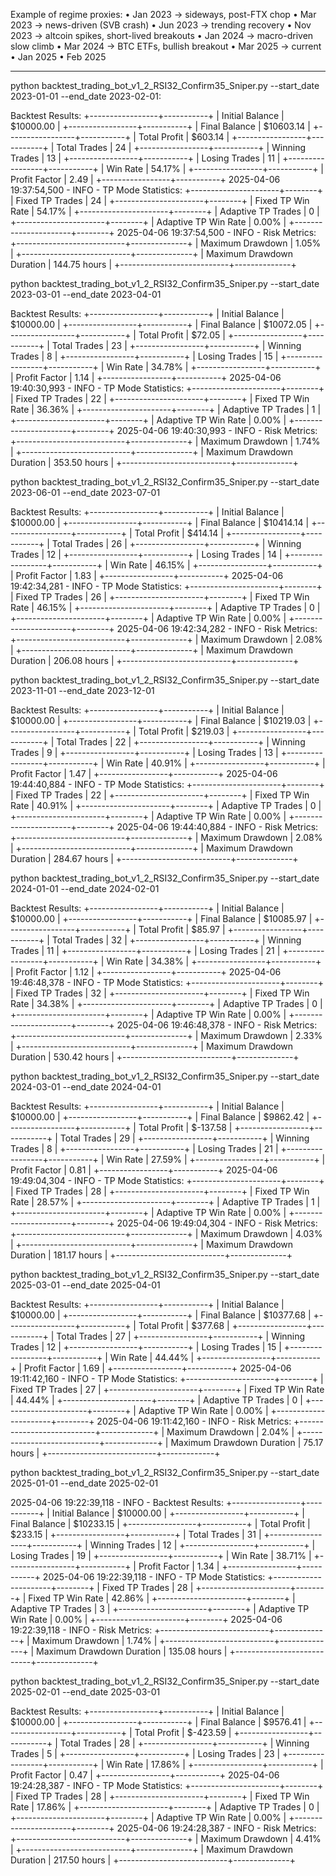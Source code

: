 Example of regime proxies:
	•	Jan 2023 → sideways, post-FTX chop
	•	Mar 2023 → news-driven (SVB crash)
	•	Jun 2023 → trending recovery
	•	Nov 2023 → altcoin spikes, short-lived breakouts
	•	Jan 2024 → macro-driven slow climb
	•	Mar 2024 → BTC ETFs, bullish breakout
	•	Mar 2025 → current
	•   Jan 2025
	•   Feb 2025

----

python backtest_trading_bot_v1_2_RSI32_Confirm35_Sniper.py --start_date 2023-01-01 --end_date 2023-02-01:

Backtest Results:
+-----------------+-----------+
| Initial Balance | $10000.00 |
+-----------------+-----------+
| Final Balance   | $10603.14 |
+-----------------+-----------+
| Total Profit    | $603.14   |
+-----------------+-----------+
| Total Trades    | 24        |
+-----------------+-----------+
| Winning Trades  | 13        |
+-----------------+-----------+
| Losing Trades   | 11        |
+-----------------+-----------+
| Win Rate        | 54.17%    |
+-----------------+-----------+
| Profit Factor   | 2.49      |
+-----------------+-----------+
2025-04-06 19:37:54,500 - INFO - 
TP Mode Statistics:
+----------------------+--------+
| Fixed TP Trades      | 24     |
+----------------------+--------+
| Fixed TP Win Rate    | 54.17% |
+----------------------+--------+
| Adaptive TP Trades   | 0      |
+----------------------+--------+
| Adaptive TP Win Rate | 0.00%  |
+----------------------+--------+
2025-04-06 19:37:54,500 - INFO - 
Risk Metrics:
+---------------------------+--------------+
| Maximum Drawdown          | 1.05%        |
+---------------------------+--------------+
| Maximum Drawdown Duration | 144.75 hours |
+---------------------------+--------------+


python backtest_trading_bot_v1_2_RSI32_Confirm35_Sniper.py --start_date 2023-03-01 --end_date 2023-04-01

Backtest Results:
+-----------------+-----------+
| Initial Balance | $10000.00 |
+-----------------+-----------+
| Final Balance   | $10072.05 |
+-----------------+-----------+
| Total Profit    | $72.05    |
+-----------------+-----------+
| Total Trades    | 23        |
+-----------------+-----------+
| Winning Trades  | 8         |
+-----------------+-----------+
| Losing Trades   | 15        |
+-----------------+-----------+
| Win Rate        | 34.78%    |
+-----------------+-----------+
| Profit Factor   | 1.14      |
+-----------------+-----------+
2025-04-06 19:40:30,993 - INFO - 
TP Mode Statistics:
+----------------------+--------+
| Fixed TP Trades      | 22     |
+----------------------+--------+
| Fixed TP Win Rate    | 36.36% |
+----------------------+--------+
| Adaptive TP Trades   | 1      |
+----------------------+--------+
| Adaptive TP Win Rate | 0.00%  |
+----------------------+--------+
2025-04-06 19:40:30,993 - INFO - 
Risk Metrics:
+---------------------------+--------------+
| Maximum Drawdown          | 1.74%        |
+---------------------------+--------------+
| Maximum Drawdown Duration | 353.50 hours |
+---------------------------+--------------+


python backtest_trading_bot_v1_2_RSI32_Confirm35_Sniper.py --start_date 2023-06-01 --end_date 2023-07-01

Backtest Results:
+-----------------+-----------+
| Initial Balance | $10000.00 |
+-----------------+-----------+
| Final Balance   | $10414.14 |
+-----------------+-----------+
| Total Profit    | $414.14   |
+-----------------+-----------+
| Total Trades    | 26        |
+-----------------+-----------+
| Winning Trades  | 12        |
+-----------------+-----------+
| Losing Trades   | 14        |
+-----------------+-----------+
| Win Rate        | 46.15%    |
+-----------------+-----------+
| Profit Factor   | 1.83      |
+-----------------+-----------+
2025-04-06 19:42:34,281 - INFO - 
TP Mode Statistics:
+----------------------+--------+
| Fixed TP Trades      | 26     |
+----------------------+--------+
| Fixed TP Win Rate    | 46.15% |
+----------------------+--------+
| Adaptive TP Trades   | 0      |
+----------------------+--------+
| Adaptive TP Win Rate | 0.00%  |
+----------------------+--------+
2025-04-06 19:42:34,282 - INFO - 
Risk Metrics:
+---------------------------+--------------+
| Maximum Drawdown          | 2.08%        |
+---------------------------+--------------+
| Maximum Drawdown Duration | 206.08 hours |
+---------------------------+--------------+


python backtest_trading_bot_v1_2_RSI32_Confirm35_Sniper.py --start_date 2023-11-01 --end_date 2023-12-01

Backtest Results:
+-----------------+-----------+
| Initial Balance | $10000.00 |
+-----------------+-----------+
| Final Balance   | $10219.03 |
+-----------------+-----------+
| Total Profit    | $219.03   |
+-----------------+-----------+
| Total Trades    | 22        |
+-----------------+-----------+
| Winning Trades  | 9         |
+-----------------+-----------+
| Losing Trades   | 13        |
+-----------------+-----------+
| Win Rate        | 40.91%    |
+-----------------+-----------+
| Profit Factor   | 1.47      |
+-----------------+-----------+
2025-04-06 19:44:40,884 - INFO - 
TP Mode Statistics:
+----------------------+--------+
| Fixed TP Trades      | 22     |
+----------------------+--------+
| Fixed TP Win Rate    | 40.91% |
+----------------------+--------+
| Adaptive TP Trades   | 0      |
+----------------------+--------+
| Adaptive TP Win Rate | 0.00%  |
+----------------------+--------+
2025-04-06 19:44:40,884 - INFO - 
Risk Metrics:
+---------------------------+--------------+
| Maximum Drawdown          | 2.08%        |
+---------------------------+--------------+
| Maximum Drawdown Duration | 284.67 hours |
+---------------------------+--------------+


python backtest_trading_bot_v1_2_RSI32_Confirm35_Sniper.py --start_date 2024-01-01 --end_date 2024-02-01

Backtest Results:
+-----------------+-----------+
| Initial Balance | $10000.00 |
+-----------------+-----------+
| Final Balance   | $10085.97 |
+-----------------+-----------+
| Total Profit    | $85.97    |
+-----------------+-----------+
| Total Trades    | 32        |
+-----------------+-----------+
| Winning Trades  | 11        |
+-----------------+-----------+
| Losing Trades   | 21        |
+-----------------+-----------+
| Win Rate        | 34.38%    |
+-----------------+-----------+
| Profit Factor   | 1.12      |
+-----------------+-----------+
2025-04-06 19:46:48,378 - INFO - 
TP Mode Statistics:
+----------------------+--------+
| Fixed TP Trades      | 32     |
+----------------------+--------+
| Fixed TP Win Rate    | 34.38% |
+----------------------+--------+
| Adaptive TP Trades   | 0      |
+----------------------+--------+
| Adaptive TP Win Rate | 0.00%  |
+----------------------+--------+
2025-04-06 19:46:48,378 - INFO - 
Risk Metrics:
+---------------------------+--------------+
| Maximum Drawdown          | 2.33%        |
+---------------------------+--------------+
| Maximum Drawdown Duration | 530.42 hours |
+---------------------------+--------------+


python backtest_trading_bot_v1_2_RSI32_Confirm35_Sniper.py --start_date 2024-03-01 --end_date 2024-04-01

Backtest Results:
+-----------------+-----------+
| Initial Balance | $10000.00 |
+-----------------+-----------+
| Final Balance   | $9862.42  |
+-----------------+-----------+
| Total Profit    | $-137.58  |
+-----------------+-----------+
| Total Trades    | 29        |
+-----------------+-----------+
| Winning Trades  | 8         |
+-----------------+-----------+
| Losing Trades   | 21        |
+-----------------+-----------+
| Win Rate        | 27.59%    |
+-----------------+-----------+
| Profit Factor   | 0.81      |
+-----------------+-----------+
2025-04-06 19:49:04,304 - INFO - 
TP Mode Statistics:
+----------------------+--------+
| Fixed TP Trades      | 28     |
+----------------------+--------+
| Fixed TP Win Rate    | 28.57% |
+----------------------+--------+
| Adaptive TP Trades   | 1      |
+----------------------+--------+
| Adaptive TP Win Rate | 0.00%  |
+----------------------+--------+
2025-04-06 19:49:04,304 - INFO - 
Risk Metrics:
+---------------------------+--------------+
| Maximum Drawdown          | 4.03%        |
+---------------------------+--------------+
| Maximum Drawdown Duration | 181.17 hours |
+---------------------------+--------------+


python backtest_trading_bot_v1_2_RSI32_Confirm35_Sniper.py --start_date 2025-03-01 --end_date 2025-04-01

Backtest Results:
+-----------------+-----------+
| Initial Balance | $10000.00 |
+-----------------+-----------+
| Final Balance   | $10377.68 |
+-----------------+-----------+
| Total Profit    | $377.68   |
+-----------------+-----------+
| Total Trades    | 27        |
+-----------------+-----------+
| Winning Trades  | 12        |
+-----------------+-----------+
| Losing Trades   | 15        |
+-----------------+-----------+
| Win Rate        | 44.44%    |
+-----------------+-----------+
| Profit Factor   | 1.69      |
+-----------------+-----------+
2025-04-06 19:11:42,160 - INFO - 
TP Mode Statistics:
+----------------------+--------+
| Fixed TP Trades      | 27     |
+----------------------+--------+
| Fixed TP Win Rate    | 44.44% |
+----------------------+--------+
| Adaptive TP Trades   | 0      |
+----------------------+--------+
| Adaptive TP Win Rate | 0.00%  |
+----------------------+--------+
2025-04-06 19:11:42,160 - INFO - 
Risk Metrics:
+---------------------------+-------------+
| Maximum Drawdown          | 2.04%       |
+---------------------------+-------------+
| Maximum Drawdown Duration | 75.17 hours |
+---------------------------+-------------+


python backtest_trading_bot_v1_2_RSI32_Confirm35_Sniper.py --start_date 2025-01-01 --end_date 2025-02-01


2025-04-06 19:22:39,118 - INFO - 
Backtest Results:
+-----------------+-----------+
| Initial Balance | $10000.00 |
+-----------------+-----------+
| Final Balance   | $10233.15 |
+-----------------+-----------+
| Total Profit    | $233.15   |
+-----------------+-----------+
| Total Trades    | 31        |
+-----------------+-----------+
| Winning Trades  | 12        |
+-----------------+-----------+
| Losing Trades   | 19        |
+-----------------+-----------+
| Win Rate        | 38.71%    |
+-----------------+-----------+
| Profit Factor   | 1.34      |
+-----------------+-----------+
2025-04-06 19:22:39,118 - INFO - 
TP Mode Statistics:
+----------------------+--------+
| Fixed TP Trades      | 28     |
+----------------------+--------+
| Fixed TP Win Rate    | 42.86% |
+----------------------+--------+
| Adaptive TP Trades   | 3      |
+----------------------+--------+
| Adaptive TP Win Rate | 0.00%  |
+----------------------+--------+
2025-04-06 19:22:39,118 - INFO - 
Risk Metrics:
+---------------------------+--------------+
| Maximum Drawdown          | 1.74%        |
+---------------------------+--------------+
| Maximum Drawdown Duration | 135.08 hours |
+---------------------------+--------------+


python backtest_trading_bot_v1_2_RSI32_Confirm35_Sniper.py --start_date 2025-02-01 --end_date 2025-03-01

Backtest Results:
+-----------------+-----------+
| Initial Balance | $10000.00 |
+-----------------+-----------+
| Final Balance   | $9576.41  |
+-----------------+-----------+
| Total Profit    | $-423.59  |
+-----------------+-----------+
| Total Trades    | 28        |
+-----------------+-----------+
| Winning Trades  | 5         |
+-----------------+-----------+
| Losing Trades   | 23        |
+-----------------+-----------+
| Win Rate        | 17.86%    |
+-----------------+-----------+
| Profit Factor   | 0.47      |
+-----------------+-----------+
2025-04-06 19:24:28,387 - INFO - 
TP Mode Statistics:
+----------------------+--------+
| Fixed TP Trades      | 28     |
+----------------------+--------+
| Fixed TP Win Rate    | 17.86% |
+----------------------+--------+
| Adaptive TP Trades   | 0      |
+----------------------+--------+
| Adaptive TP Win Rate | 0.00%  |
+----------------------+--------+
2025-04-06 19:24:28,387 - INFO - 
Risk Metrics:
+---------------------------+--------------+
| Maximum Drawdown          | 4.41%        |
+---------------------------+--------------+
| Maximum Drawdown Duration | 217.50 hours |
+---------------------------+--------------+
